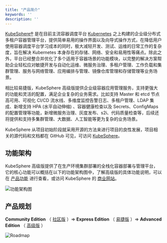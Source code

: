 ```yaml
---
title: "产品简介"
keywords: ''
description: ''
---
```


[KubeSphere®️](https://kubesphere.io) 是在目前主流容器调度平台 [Kubernetes](https://kubernetes.io) 之上构建的企业级分布式多租户容器管理平台，提供简单易用的操作界面以及向导式操作方式，在降低用户使用容器调度平台学习成本的同时，极大减轻开发、测试、运维的日常工作的复杂度，旨在解决 Kubernetes 本身存在的存储、网络、安全和易用性等痛点。除此之外，平台已经整合并优化了多个适用于容器场景的功能模块，以完整的解决方案帮助企业轻松应对敏捷开发与自动化运维、微服务治理、多租户管理、工作负载和集群管理、服务与网络管理、应用编排与管理、镜像仓库管理和存储管理等业务场景。

相比较易捷版，KubeSphere 高级版提供企业级容器应用管理服务，支持更强大的功能和灵活的配置，满足企业复杂的业务需求。比如支持 Master 和 etcd 节点高可用、可视化 CI/CD 流水线、多维度监控告警日志、多租户管理、LDAP 集成、新增支持 HPA (水平自动伸缩) 、容器健康检查以及 Secrets、ConfigMaps 的配置管理等功能，新增微服务治理、灰度发布、s2i、代码质量检查等，后续还将提供和支持多集群管理、大数据、人工智能等更为复杂的业务场景。

KubeSphere 从项目初始阶段就采用开源的方法来进行项目的良性发展，项目相关的源代码和文档都在 GitHub 可见，可访问 [KubeSphere](https://github.com/kubesphere)。

## 功能架构

KubeSphere 高级版提供了在生产环境集群部署的全栈化容器部署与管理平台，它的核心功能可以概括在以下的功能架构图中，了解高级版的具体功能说明，可以在 [产品功能](../features) 进行查看，或访问 KubeSphere 的 [商业网站](https://kubesphere.qingcloud.com/)。

![功能架构图](/2.0.0-architecture.svg)

## 产品规划

**Community Edition** （ [社区版](https://kubesphere.qingcloud.com/#category) ）=> **Express Edition** （ [易捷版](https://kubesphere.qingcloud.com/#category) ）=> **Advanced Edition** （ [高级版](https://kubesphere.qingcloud.com/#category) ）

![Roadmap](/roadmap-new.svg)

